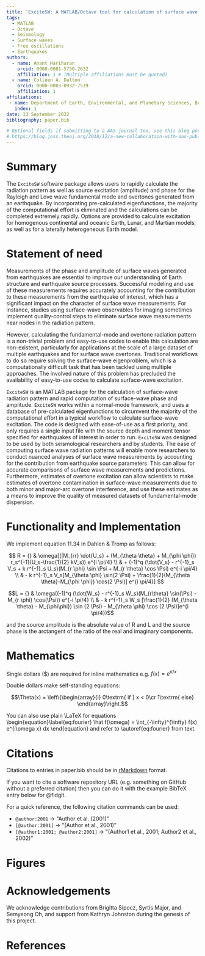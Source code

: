 ```yaml
---
title: 'ExciteSW: A MATLAB/Octave tool for calculation of surface wave and overtone excitation from Earthquakes on Earth and other Planetary Bodies'
tags:
  - MATLAB
  - Octave
  - Seismology
  - Surface waves
  - Free oscillations
  - Earthquakes
authors:
  - name: Anant Hariharan
    orcid: 0000-0001-5750-2632
    affiliation: 1 # (Multiple affiliations must be quoted)
  - name: Colleen A. Dalton
    orcid: 0000-0003-0932-7539
    affiliation: 1
affiliations:
 - name: Department of Earth, Environmental, and Planetary Sciences, Brown University, Providence, RI, USA
   index: 1
date: 13 September 2022
bibliography: paper.bib

# Optional fields if submitting to a AAS journal too, see this blog post:
# https://blog.joss.theoj.org/2018/12/a-new-collaboration-with-aas-publishing
---
```


# Summary

The `ExciteSW` software package allows users to rapidly calculate the radiation pattern as well as source excitation (amplitude) and phase for the Rayleigh and Love wave fundamental mode and overtones generated from an earthquake. By incorporating pre-calculated eigenfunctions, the majority of the computational effort is eliminated and the calculations can be completed extremely rapidly. Options are provided to calculate excitation for homogenous continental and oceanic Earth, Lunar, and Martian models, as well as for a laterally heterogeneous Earth model.

# Statement of need

Measurements of the phase and amplitude of surface waves generated from earthquakes are essential to improve our understanding of Earth structure and earthquake source processes. Successful modeling and use of these measurements requires accurately accounting for the contribution to these measurements from the earthquake of interest, which has a significant impact on the character of surface wave measurements. For instance, studies using surface-wave observables for imaging sometimes implement quality-control steps to eliminate surface wave measurements near nodes in the radiation pattern.

 However, calculating the fundamental-mode and overtone radiation pattern is a non-trivial problem and easy-to-use codes to enable this calculation are non-existent, particularly for applications at the scale of a large dataset of multiple earthquakes and for surface wave overtones. Traditional workflows to do so require solving the surface-wave eigenproblem, which is a computationally difficult task that has been tackled using multiple approaches. The involved nature of this problem has precluded the availability of easy-to-use codes to calculate surface-wave excitation.

`ExciteSW` is an MATLAB package for the calculation of surface-wave radiation pattern and rapid computation of surface-wave phase and amplitude. `ExciteSW` works within a normal-mode framework, and uses a database of pre-calculated eigenfunctions to circumvent the majority of the computational effort in a typical workflow to calculate surface-wave excitation. The code is designed with ease-of-use as a first priority, and only requires a single input file with the source depth and moment tensor specified for earthquakes of interest in order to run. `ExciteSW` was designed to be used by both seismological researchers and by students. The ease of computing surface wave radiation patterns will enable more researchers to conduct nuanced analyses of surface wave measurements by accounting for the contribution from earthquake source parameters. This can allow for accurate comparisons of surface wave measurements and predictions. Furthermore, estimates of overtone excitation can allow scientists to make estimates of overtone contamination in surface-wave measurements due to both minor and major-arc overtone interference, and use these estimates as a means to improve the quality of measured datasets of fundamental-mode dispersion.

# Functionality and Implementation

We implement equation 11.34 in Dahlen \& Tromp as follows:

$$  R = {} & \omega[(|M_{rr} \dot{U_s} + (M_{\theta \theta} + M_{\phi \phi}) r_s^{-1}(U_s-\frac{1}{2} kV_s)) e^{i \pi/4}  \\ & + (-1)^q (\dot{V_s} - r^{-1}_s V_s + k r^{-1}_s U_s)(M_{r \phi} \sin \Psi + M_{r \theta} \cos \Psi) e^{-i \pi/4}  \\ & - k r^{-1}_s V_s[M_{\theta \phi} \sin(2 \Psi) + \frac{1}{2}(M_{\theta \theta}-M_{\phi \phi}) \cos(2 \Psi)] e^{i \pi/4}] $$



$$L = {} & \omega((-1)^q (\dot{W_s} - r^{-1}_s W_s)(M_{r\theta} \sin(\Psi) - M_{r \phi} \cos(\Psi)) e^{-i \pi/4}  \\
& - k r^{-1}_s W_s [\frac{1}{2} (M_{\theta \theta} - M_{\phi\phi}) \sin (2 \Psi) - M_{\theta \phi} \cos (2 \Psi)]e^{i \pi/4})$$

and the source amplitude is the absolute value of R and L and the source phase is the arctangent of the ratio of the real and imaginary components.


# Mathematics

Single dollars ($) are required for inline mathematics e.g. $f(x) = e^{\pi/x}$

Double dollars make self-standing equations:

$$\Theta(x) = \left\{\begin{array}{l}
0\textrm{ if } x < 0\cr
1\textrm{ else}
\end{array}\right.$$

You can also use plain \LaTeX for equations
\begin{equation}\label{eq:fourier}
\hat f(\omega) = \int_{-\infty}^{\infty} f(x) e^{i\omega x} dx
\end{equation}
and refer to \autoref{eq:fourier} from text.

# Citations

Citations to entries in paper.bib should be in
[rMarkdown](http://rmarkdown.rstudio.com/authoring_bibliographies_and_citations.html)
format.

If you want to cite a software repository URL (e.g. something on GitHub without a preferred
citation) then you can do it with the example BibTeX entry below for @fidgit.

For a quick reference, the following citation commands can be used:
- `@author:2001`  ->  "Author et al. (2001)"
- `[@author:2001]` -> "(Author et al., 2001)"
- `[@author1:2001; @author2:2001]` -> "(Author1 et al., 2001; Author2 et al., 2002)"

# Figures


# Acknowledgements

We acknowledge contributions from Brigitta Sipocz, Syrtis Major, and Semyeong
Oh, and support from Kathryn Johnston during the genesis of this project.

# References
